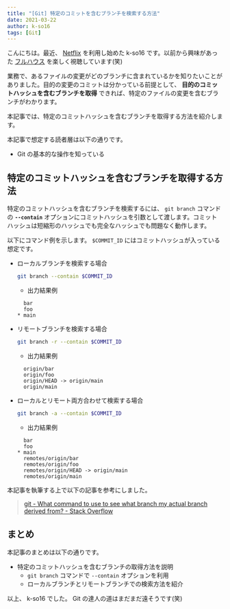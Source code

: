 ```yaml
---
title: "[Git] 特定のコミットを含むブランチを検索する方法"
date: 2021-03-22
author: k-so16
tags: [Git]
---
```


こんにちは。最近、 [Netflix](https://www.netflix.com/jp/) を利用し始めた k-so16 です。以前から興味があった [フルハウス](https://www.netflix.com/jp/title/70155617) を楽しく視聴しています(笑)

業務で、あるファイルの変更がどのブランチに含まれているかを知りたいことがありました。目的の変更のコミットは分かっている前提として、 **目的のコミットハッシュを含むブランチを取得** できれば、特定のファイルの変更を含むブランチがわかります。

本記事では、特定のコミットハッシュを含むブランチを取得する方法を紹介します。

本記事で想定する読者層は以下の通りです。

- Git の基本的な操作を知っている

## 特定のコミットハッシュを含むブランチを取得する方法

特定のコミットハッシュを含むブランチを検索するには、 `git branch` コマンドの **`--contain`** オプションにコミットハッシュを引数として渡します。コミットハッシュは短縮形のハッシュでも完全なハッシュでも問題なく動作します。

以下にコマンド例を示します。 `$COMMIT_ID` にはコミットハッシュが入っている想定です。

- ローカルブランチを検索する場合

    ```bash
    git branch --contain $COMMIT_ID
    ```

    - 出力結果例

    ```
      bar
      foo
    * main
    ```

- リモートブランチを検索する場合

    ```bash
    git branch -r --contain $COMMIT_ID
    ```

    - 出力結果例

    ```
      origin/bar
      origin/foo
      origin/HEAD -> origin/main
      origin/main
    ```

- ローカルとリモート両方合わせて検索する場合

    ```bash
    git branch -a --contain $COMMIT_ID
    ```

    - 出力結果例

    ```
      bar
      foo
    * main
      remotes/origin/bar
      remotes/origin/foo
      remotes/origin/HEAD -> origin/main
      remotes/origin/main
    ```

本記事を執筆する上で以下の記事を参考にしました。

> [git - What command to use to see what branch my actual branch derived from? - Stack Overflow](https://stackoverflow.com/questions/39793560/what-command-to-use-to-see-what-branch-my-actual-branch-derived-from)

## まとめ

本記事のまとめは以下の通りです。

- 特定のコミットハッシュを含むブランチの取得方法を説明
    - `git branch` コマンドで `--contain` オプションを利用
    - ローカルブランチとリモートブランチでの検索方法を紹介

以上、 k-so16 でした。 Git の達人の道はまだまだ遠そうです(笑)
